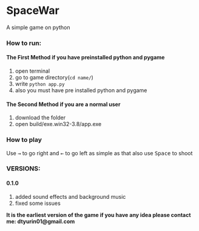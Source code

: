 # SpaceWar
A simple game on python

 ### How to run: ###
 #### The First Method if you have preinstalled python and pygame ####
 1. open terminal
 2. go to game directory(`cd name/`)
 3. write `python app.py`
 4. also you must have pre installed python and pygame
 #### The Second Method if you are a normal user ####
 1. download the folder
 2. open build/exe.win32-3.8/app.exe

  ### How to play ###
  
  Use <kbd>→</kbd> to go right and <kbd>←</kbd> to go left as simple as that also use <kbd>Space</kbd> to shoot
  
  
  
  ### VERSIONS: ###
   #### 0.1.0 ###
 1. added sound effects and background music
 2. fixed some issues 
  
__It is the earliest version of the game if you have any idea please contact me: dtyurin01@gmail.com__ 
